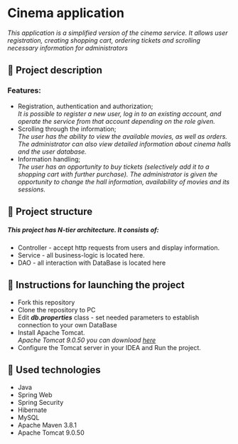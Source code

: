 # Cinema application
*This application is a simplified version of the cinema service. It allows user registration, creating shopping cart, ordering tickets and scrolling necessary information for administrators*
## :large_orange_diamond: Project description
### Features:
- Registration, authentication and authorization;<br />
  *It is possible to register a new user, log in to an existing account, and operate the service from that account depending on the role given.*
- Scrolling through the information;<br />
  *The user has the ability to view the available movies, as well as orders. The administrator can also view detailed information about cinema halls and the user database.*
- Information handling;<br />
  *The user has an opportunity to buy tickets (selectively add it to a shopping cart with further purchase). The administrator is given the opportunity to change the hall information, availability of movies and its sessions.*
## :large_orange_diamond: Project structure
##### *This project has N-tier architecture. It consists of:*
- Controller - accept http requests from users and display information.
- Service - all business-logic is located here.
- DAO - all interaction with DataBase is located here
## :large_orange_diamond: Instructions for launching the project
- Fork this repository
- Clone the repository to PC
- Edit ***db.properties*** class - set needed parameters to establish connection to your own DataBase
- Install Apache Tomcat.\
  *Apache Tomcat 9.0.50 you can download [here](https://archive.apache.org/dist/tomcat/tomcat-9/v9.0.50/bin/)*
- Configure the Tomcat server in your IDEA and Run the project.<br />
## :large_orange_diamond: Used technologies
- Java
- Spring Web
- Spring Security
- Hibernate
- MySQL
- Apache Maven 3.8.1
- Apache Tomcat 9.0.50
